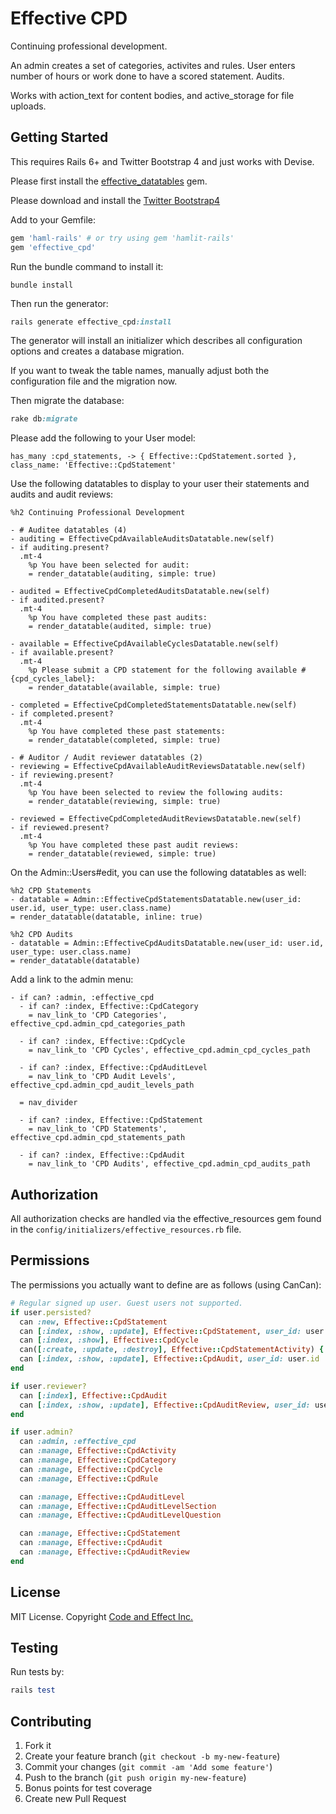 # Effective CPD

Continuing professional development.

An admin creates a set of categories, activites and rules.  User enters number of hours or work done to have a scored statement. Audits.

Works with action_text for content bodies, and active_storage for file uploads.

## Getting Started

This requires Rails 6+ and Twitter Bootstrap 4 and just works with Devise.

Please first install the [effective_datatables](https://github.com/code-and-effect/effective_datatables) gem.

Please download and install the [Twitter Bootstrap4](http://getbootstrap.com)

Add to your Gemfile:

```ruby
gem 'haml-rails' # or try using gem 'hamlit-rails'
gem 'effective_cpd'
```

Run the bundle command to install it:

```console
bundle install
```

Then run the generator:

```ruby
rails generate effective_cpd:install
```

The generator will install an initializer which describes all configuration options and creates a database migration.

If you want to tweak the table names, manually adjust both the configuration file and the migration now.

Then migrate the database:

```ruby
rake db:migrate
```

Please add the following to your User model:

```
has_many :cpd_statements, -> { Effective::CpdStatement.sorted }, class_name: 'Effective::CpdStatement'
```

Use the following datatables to display to your user their statements and audits and audit reviews:

```haml
%h2 Continuing Professional Development

- # Auditee datatables (4)
- auditing = EffectiveCpdAvailableAuditsDatatable.new(self)
- if auditing.present?
  .mt-4
    %p You have been selected for audit:
    = render_datatable(auditing, simple: true)

- audited = EffectiveCpdCompletedAuditsDatatable.new(self)
- if audited.present?
  .mt-4
    %p You have completed these past audits:
    = render_datatable(audited, simple: true)

- available = EffectiveCpdAvailableCyclesDatatable.new(self)
- if available.present?
  .mt-4
    %p Please submit a CPD statement for the following available #{cpd_cycles_label}:
    = render_datatable(available, simple: true)

- completed = EffectiveCpdCompletedStatementsDatatable.new(self)
- if completed.present?
  .mt-4
    %p You have completed these past statements:
    = render_datatable(completed, simple: true)

- # Auditor / Audit reviewer datatables (2)
- reviewing = EffectiveCpdAvailableAuditReviewsDatatable.new(self)
- if reviewing.present?
  .mt-4
    %p You have been selected to review the following audits:
    = render_datatable(reviewing, simple: true)

- reviewed = EffectiveCpdCompletedAuditReviewsDatatable.new(self)
- if reviewed.present?
  .mt-4
    %p You have completed these past audit reviews:
    = render_datatable(reviewed, simple: true)
```

On the Admin::Users#edit, you can use the following datatables as well:

```haml
%h2 CPD Statements
- datatable = Admin::EffectiveCpdStatementsDatatable.new(user_id: user.id, user_type: user.class.name)
= render_datatable(datatable, inline: true)

%h2 CPD Audits
- datatable = Admin::EffectiveCpdAuditsDatatable.new(user_id: user.id, user_type: user.class.name)
= render_datatable(datatable)

```

Add a link to the admin menu:

```haml
- if can? :admin, :effective_cpd
  - if can? :index, Effective::CpdCategory
    = nav_link_to 'CPD Categories', effective_cpd.admin_cpd_categories_path

  - if can? :index, Effective::CpdCycle
    = nav_link_to 'CPD Cycles', effective_cpd.admin_cpd_cycles_path

  - if can? :index, Effective::CpdAuditLevel
    = nav_link_to 'CPD Audit Levels', effective_cpd.admin_cpd_audit_levels_path

  = nav_divider

  - if can? :index, Effective::CpdStatement
    = nav_link_to 'CPD Statements', effective_cpd.admin_cpd_statements_path

  - if can? :index, Effective::CpdAudit
    = nav_link_to 'CPD Audits', effective_cpd.admin_cpd_audits_path
```

## Authorization

All authorization checks are handled via the effective_resources gem found in the `config/initializers/effective_resources.rb` file.

## Permissions

The permissions you actually want to define are as follows (using CanCan):

```ruby
# Regular signed up user. Guest users not supported.
if user.persisted?
  can :new, Effective::CpdStatement
  can [:index, :show, :update], Effective::CpdStatement, user_id: user.id
  can [:index, :show], Effective::CpdCycle
  can([:create, :update, :destroy], Effective::CpdStatementActivity) { |sa| sa.cpd_statement.user_id == user.id }
  can [:index, :show, :update], Effective::CpdAudit, user_id: user.id
end

if user.reviewer?
  can [:index], Effective::CpdAudit
  can [:index, :show, :update], Effective::CpdAuditReview, user_id: user.id
end

if user.admin?
  can :admin, :effective_cpd
  can :manage, Effective::CpdActivity
  can :manage, Effective::CpdCategory
  can :manage, Effective::CpdCycle
  can :manage, Effective::CpdRule

  can :manage, Effective::CpdAuditLevel
  can :manage, Effective::CpdAuditLevelSection
  can :manage, Effective::CpdAuditLevelQuestion

  can :manage, Effective::CpdStatement
  can :manage, Effective::CpdAudit
  can :manage, Effective::CpdAuditReview
end
```

## License

MIT License.  Copyright [Code and Effect Inc.](http://www.codeandeffect.com/)

## Testing

Run tests by:

```ruby
rails test
```

## Contributing

1. Fork it
2. Create your feature branch (`git checkout -b my-new-feature`)
3. Commit your changes (`git commit -am 'Add some feature'`)
4. Push to the branch (`git push origin my-new-feature`)
5. Bonus points for test coverage
6. Create new Pull Request
